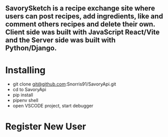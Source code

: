 ## SavorySketch is a recipe exchange site where users can post recipes, add ingredients, like and comment others recipes and delete their own. Client side was built with JavaScript React/Vite and the Server side was built with Python/Django.

# Installing
+ git clone git@github.com:Snorris91/SavoryApi.git
+ cd to SavoryApi
+ pip install
+ pipenv shell
+ open VSCODE project, start debugger

# Register New User 
